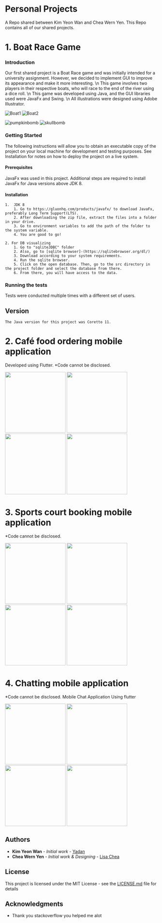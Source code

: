 
# Personal Projects
A Repo shared between Kim Yeon Wan and Chea Wern Yen.
This Repo contains all of our shared projects.

# 1. Boat Race Game


### Introduction
Our first shared project is a Boat Race game and was initially intended for a university assignment. However, we decided to implement GUI to improve its appearance and make it more interesting.
\n This game involves two players in their respective boats, who will race to the end of the river using a dice roll.
\n This game was developed using Java, and the GUI libraries used were JavaFx and Swing.
\n All illustrations were designed using Adobe Illustrator.

 ![Boat1](BoatRace1/GUI/playerboat/boat1.png)  ![Boat2](BoatRace1/GUI/playerboat/boat2.png)

 ![pumpkinbomb](BoatRace1/GUI/Compo/bombpumpkinpost.png)  ![skullbomb](BoatRace1/GUI/Compo/skullbombpost.png)


### Getting Started

The following instructions will allow you to obtain an executable copy of the project on your local machine for development and testing purposes. See Installation for notes on how to deploy the project on a live system.

#### Prerequisites

JavaFx was used in this project. Additional steps are required to install JavaFx for Java versions above JDK 8.

#### Installation
```
1.  JDK 8
	1. Go to https://gluonhq.com/products/javafx/ to download JavaFx, preferably Long Term Support(LTS).
	2. After downloading the zip file, extract the files into a folder in your drive.
	3. Go to environment variables to add the path of the folder to the system variable.
	4. You are good to go!

2. For DB visualizing
	1. Go to "sqliteJDBC" folder
	2. Also, go to [sqlite browser]-(https://sqlitebrowser.org/dl/)
	3. Download according to your system requirements.
	4. Run the sqlite browser.
	5. Click on the open database. Then, go to the src directory in the project folder and select the database from there.
	6. From there, you will have access to the data.
```


### Running the tests

Tests were conducted multiple times with a different set of users.


## Version

```
The Java version for this project was Coretto 11.
```

# 2. Café food ordering mobile application
Developed using Flutter.
\*Code cannot be disclosed.

<img src="HolmesCafeImages/signUp.jpg" width="200" > <img src="HolmesCafeImages/Home.jpg" width="200" >
<img src="HolmesCafeImages/Menu.jpg" width="200" >   <img src="HolmesCafeImages/Cart.jpg" width="200" >


# 3. Sports court booking mobile application
\*Code cannot be disclosed.

<img src="BookACourtImages/signup.png" width="200" > <img src="BookACourtImages/Account.png" width="200" >
<img src="BookACourtImages/Venues.png" width="200" >   <img src="BookACourtImages/Booking_History_Detail_Example.png" width="200" >

# 4. Chatting mobile application
\*Code cannot be disclosed.
Mobile Chat Application Using flutter

<img src="project3Image/signup.png" width="200" > <img src="project3Image/Account.png" width="200" >
<img src="project3Image/Venues.png" width="200" >   <img src="project3Image/Booking_History_Detail_Example.png" width="200" >




## Authors

* **Kim Yeon Wan** - *Initial work* - [Yadan](https://github.com/wanyeonkim)
* **Chea Wern Yen** - *Initial work & Designing* - [Lisa Chea](https://github.com/lisacheawy)


## License

This project is licensed under the MIT License - see the [LICENSE.md](https://github.com/wanyeonkim/ToiletRoll/blob/main/LICENSE) file for details

## Acknowledgments

* Thank you stackoverflow you helped me alot
